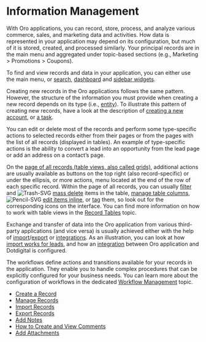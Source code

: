 <a id="user-guide-data-management-basics-entities"></a>
<!-- adjust for OroCommerce -->

# Information Management

With Oro applications, you can record, store, process, and analyze various commerce, sales, and marketing data and activities. How data is represented in your application may depend on its configuration, but much of it is stored, created, and processed similarly. Your principal records are in the main menu and aggregated under topic-based sections (e.g., Marketing > Promotions > Coupons).

To find and view records and data in your application, you can either use the main menu, or [search](../../../concept-guides/catalog-promotions/search/index.md#user-guide-getting-started-search), [dashboard](../../dashboards/dashboards.md#user-guide-dashboards) and [sidebar widgets](../navigation/sidebar-panel.md#user-guide-navigation-sidebar-panel).

Creating new records in the Oro applications follows the same pattern. However, the structure of the information you must provide when creating a new record depends on its type (i.e., [entity](../../system/entities/index.md#admin-guide-entity-interface)). To illustrate this pattern of creating new records, have a look at the description of [creating a new account](../../customers/accounts/create.md#user-guide-accounts-create), or [a task](../../activities/tasks/create-tasks.md#doc-activities-tasks-actions-add-detailed).

You can edit or delete most of the records and perform some type-specific actions to selected records either from their pages or from the pages with the list of all records (displayed in tables). An example of type-specific actions is the ability to convert a lead into an opportunity from the lead page or add an address on a contact’s page.

On the [page of all records (table views, also called grids)](../navigation/record-tables.md#doc-grids), additional actions are usually available as buttons on the top right (also record-specific) or under the ellipsis, or more actions, menu located at the end of the row of each specific record. Within the page of all records, you can usually <i class="fa fa-filter fa-lg" aria-hidden="true"></i> [filter](../navigation/record-tables.md#doc-grids-actions-filters) and ![Trash-SVG](_themes/sphinx_rtd_theme/static/svg-icons/trash.svg) [mass delete](manage-records/index.md#doc-grids-actions-records-delete-multiple) items in the table, <i class="fa fa-cog fa-lg" aria-hidden="true"></i> [manage table columns](../navigation/record-tables.md#doc-grids-actions-change-table), ![Pencil-SVG](_themes/sphinx_rtd_theme/static/svg-icons/pencil.svg) [edit items inline](manage-records/index.md#doc-grids-actions-records-edit-inline), or [tag](../../system/tags-management/index.md#admin-guide-tag-management) them, so look out for the corresponding icons on the interface. You can find more information on how to work with table views in the [Record Tables](../navigation/record-tables.md#doc-grids) topic.

Exchange and transfer of data into the Oro application from various third-party applications (and vice versa) is usually achieved either with the help of [import](import.md#import-records)/[export](export.md#export-records) or [integrations](../../system/integrations/index.md#user-guide-integrations). As an illustration, you can look at how [import works for leads](../../sales/leads/index.md#user-guide-system-channel-entities-leads), and how an [integration](../../system/integrations/dotdigital/index.md#user-guide-dotmailer-overview) between Oro application and Dotdigital is configured.

The workflows define actions and transitions available for your records in the application. They enable you to handle complex procedures that can be explicitly configured for your business needs. You can learn more about the configuration of workflows in the dedicated [Workflow Management](../../system/workflows/index.md#doc-system-workflow-management) topic.

* [Create a Record](create-record.md)
* [Manage Records](manage-records/index.md)
* [Import Records](import.md)
* [Export Records](export.md)
* [Add Notes](notes.md)
* [How to Create and View Comments](comments.md)
* [Add Attachments](attachments.md)

<!-- fa-bars = fa-navicon -->
<!-- Ic Tiles is used as Set As Default in saved views, and as tiles in display layout options -->
<!-- IcPencil refers to Rename in Commerce and Inline Editing in CRM -->
<!-- Check mark in the square. -->
<!-- SortDesc is also used as drop-down arrow -->
<!-- A -->
<!-- B -->
<!-- C -->
<!-- D -->
<!-- E -->
<!-- F -->
<!-- G -->
<!-- H -->
<!-- I -->
<!-- L -->
<!-- M -->
<!-- P -->
<!-- R -->
<!-- S -->
<!-- T -->
<!-- U -->
<!-- Z -->
